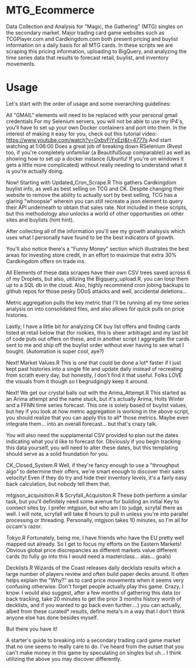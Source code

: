 # MTG_Ecommerce

Data Collection and Analysis for "Magic, the Gathering" (MTG) singles on the secondary market. Major trading card game websites such as TCGPlayer.com and Cardkingdom.com both present pricing and buylist information on a daily basis for all MTG cards. In these scripts we are scraping this pricing information, uploading to BigQuery, and analyzing the time series data that results to forecast retail, buylist, and inventory movements.

# Usage
Let's start with the order of usage and some overarching guidelines:

All "GMAIL" elements will need to be replaced with your personal gmail credentials
For my Selenium servers, you will not be able to use my IP4's, you'll have to set up your own Docker containers and port into them.
In the interest of making it easy for you, check out this tutorial video:
https://www.youtube.com/watch?v=OxbvFiYxEzI&t=4777s
And start watching at 1:06:00
Does a great job of breaking down RSelenium (Rvest too, if you're completely unfamiliar (a BeautifulSoup comparable)) as well as showing how to set up a docker instance (Ubuntu! If you're on windows it gets a little more complicated) without really needing to understand what it is you're actually doing.

Now! Starting with Updated_Cron_Scrape.R
This gathers Cardkingdom buylist info, as well as best selling on TCG and CK.
Despite changing their website to remove the ability to actually sort by best selling, TCG has a glaring "whoopsie" wherein you can still recreate a json element to query their API underneath to obtain that sales rate. Not included in these scripts, but this methodology also unlocks a world of other opportunities on other sites and buylists (hint hint).

After collecting all of the information you'll see my growth analsysis which uses what I personally have found to be the best indicators of growth.

You'll also notice there's a "Funny Money" section which illustrates the best areas for investing store credit, in an effort to maximize that extra 30% Cardkingdom offers on trade ins.

All Elements of these data scrapes have their own CSV trees saved across 6 of my Droplets, but also, utilizing the Bigquery_upload.R, you can loop them up to a SQL db in the cloud. Also, highly recommend cron jobing backups to github repos for those pesky DDoS attacks and well, accidental deletions...

Metric aggregation pulls the key metric that I'll be running all my time series analysis on into consolidated files, and also allows for quick pulls on price histories.

Lastly, I have a little bit for analyzing CK buy list offers and finding cards listed at retail below that (for rookies, this is sheer arbitrage) and my last bit of code puts out offers on these, and in another script I aggregate the cards sent to me and ship off the buylist order without ever having to see what I bought. (Automation is super cool, aye?)

Next! Market Values.R
This is one that could be done a lot* faster if I just kept past histories into a single file and update daily instead of recreating from scrath every day, but honestly, I don't find it that useful. Folks LOVE the visuals from it though so I begrudgingly keep it around.

Next! We get our crystal balls out with the Arima_Attempt.R
This started as an Arima attempt and the name stuck, but it's actually Arima, Holts Winter and a FFNN time series forecast. This one is solely based of buylist values, but hey if you look at how metric aggregation is working in the above script, you should realize that you can apply this to all* those metrics. Maybe even integrate them... into an overall forecast... but that's crazy talk.

You will also need the supplamental CSV provided to plan out the dates indicating what you'd like to forecast for. Obviously if you begin tracking this data yourself, you will need to alter these dates, but this templating should serve as a solid foundation for you.

CK_Closed_System.R
Well, if they're fancy enough to use a "throughput algo" to determine their offers, we're smart enough to discover their sales velocity! Even if they do try and hide their inventory levels, it's a fairly easy back calculation, but nobody tell them that.

mtgjson_acquisition.R & Scryfall_Acquisiton.R
These both perform a similar task, but you'll definitely need some avenue for building an initial Key to connect sites by. I prefer mtgjson, but who am I to judge, scryfal there as well. I will note, scryfall will take 8 hours to pull in unless you're into parallel processing or threading. Personally, mtgjson takes 10 minutes, so I'm all for occam's razor.

Tokyo.R
Fortunately, being me, I have friends who have the EU pretty well mapped out already. So I get to focus my efforts on the Eastern Markets! Obvious global price discrepancies as different markets value different cards (to fully go into this I would need a masterclass... alas... goals)

Decklists.R
Wizards of the Coast releases daily decklists results which a large number of players review and often build paper decks around. It often helps explain the "Why?" as to card price movements when it seems very confusing otherwise. Don't forget people actually play this game. Crazy, I know. I would also suggest, after a few months of gathering this data (or back tracking, take 20 minutes to get the prior 3 months history worth of decklists, and if you wanted to go back even further....) you can actually, albeit from these curated* results, define meta's in a way that I don't think anyone else has done besides myself. 

But there you have it! 

A starter's guide to breaking into a secondary trading card game market that no one seems to really care to do. I've heard from the outset that you can't make money in this game by speculating on singles but uh... I think utilizing the above you may discover differently.
